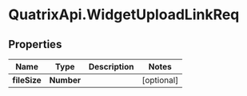 # QuatrixApi.WidgetUploadLinkReq

## Properties
Name | Type | Description | Notes
------------ | ------------- | ------------- | -------------
**fileSize** | **Number** |  | [optional] 


